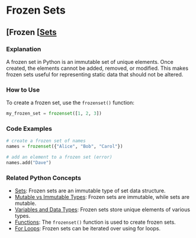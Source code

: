 # Frozen Sets 
## [Frozen [[Sets](./../frozen-[[sets/)

### Explanation
A frozen set in Python is an immutable set of unique elements. Once created, the elements cannot be added, removed, or modified. This makes frozen sets useful for representing static data that should not be altered.

### How to Use
To create a frozen set, use the `frozenset()` function:

```python
my_frozen_set = frozenset([1, 2, 3])
```

### Code Examples
```python
# create a frozen set of names
names = frozenset({"Alice", "Bob", "Carol"})

# add an element to a frozen set (error)
names.add("Dave")
```

### Related Python Concepts
- [Sets](./../sets/): Frozen sets are an immutable type of set data structure.
- [Mutable vs Immutable Types](./../mutable-vs-immutable-types/): Frozen sets are immutable, while sets are mutable.
- [Variables and Data Types](./../variables-and-data-types/): Frozen sets store unique elements of various types.
- [Functions](./../functions/): The `frozenset()` function is used to create frozen sets.
- [For Loops](./../for-loops/): Frozen sets can be iterated over using for loops.